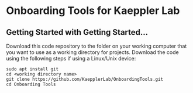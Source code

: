 # Onboarding Tools for Kaeppler Lab

## Getting Started with Getting Started...
Download this code repository to the folder on your working computer that you want to use as a working directory for projects.
Download the code using the following steps if using a Linux/Unix device:
```
sudo apt install git
cd <working directory name>
git clone https://github.com/KaepplerLab/OnboardingTools.git
cd Onboarding Tools
```
